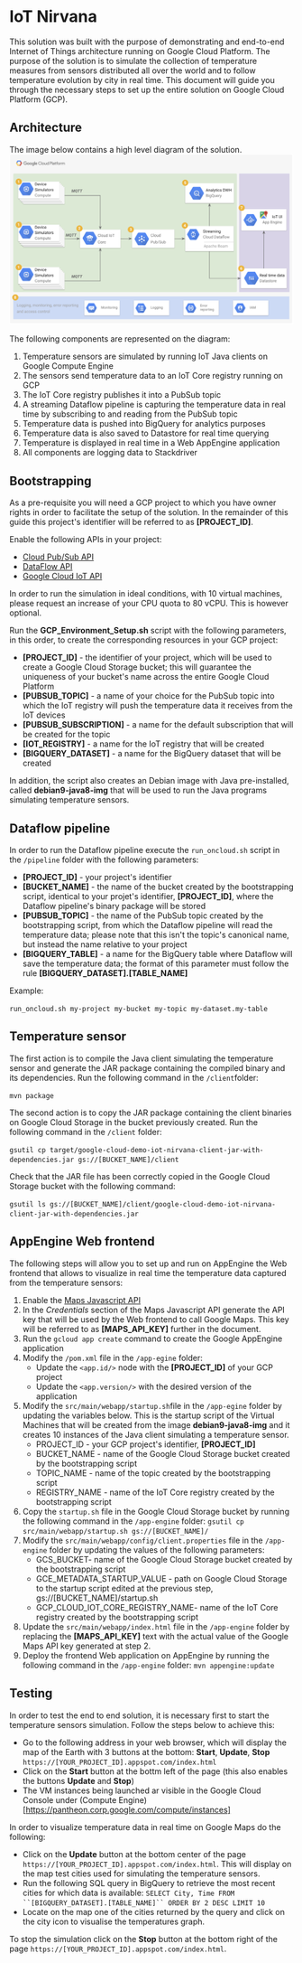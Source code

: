# IoT Nirvana

This solution was built with the purpose of demonstrating and end-to-end
Internet of Things architecture running on Google Cloud Platform. The purpose of
the solution is to simulate the collection of temperature measures from sensors
distributed all over the world and to follow temperature evolution by city in
real time. This document will guide you through the necessary steps to set up
the entire solution on Google Cloud Platform (GCP).

## Architecture

The image below contains a high level diagram of the solution.
![](img/architecture.png)

The following components are represented on the diagram:

1. Temperature sensors are simulated by running IoT Java clients on Google Compute
   Engine
2. The sensors send temperature data to an IoT Core registry running on GCP
3. The IoT Core registry publishes it into a PubSub topic
4. A streaming Dataflow pipeline is capturing the temperature data in real time
   by subscribing to and reading from the PubSub topic
5. Temperature data is pushed into BigQuery for analytics purposes
6. Temperature data is also saved to Datastore for real time querying
7. Temperature is displayed in real time in a Web AppEngine application
8. All components are logging data to Stackdriver

## Bootstrapping

As a pre-requisite you will need a GCP project to which you have owner rights
in order to facilitate the setup of the solution. In the remainder of this guide
this project's identifier will be referred to as **[PROJECT_ID]**.

Enable the following APIs in your project:

* [Cloud Pub/Sub API](https://pantheon.corp.google.com/apis/api/pubsub.googleapis.com)
* [DataFlow API](https://pantheon.corp.google.com/apis/api/dataflow.googleapis.com)
* [Google Cloud IoT API](https://pantheon.corp.google.com/apis/library/cloudiot.googleapis.com)

In order to run the simulation in ideal conditions, with 10 virtual machines,
please request an increase of your CPU quota to 80 vCPU. This is however
optional.

Run the **GCP_Environment_Setup.sh** script with the following parameters, in
this order, to create the corresponding resources in your GCP project:

* **[PROJECT_ID]** - the identifier of your project, which will be used to
  create a Google Cloud Storage bucket; this will guarantee the uniqueness of
  your bucket's name across the entire Google Cloud Platform
* **[PUBSUB_TOPIC]** - a name of your choice for the PubSub topic into which the
  IoT registry will push the temperature data it receives from the IoT devices
* **[PUBSUB_SUBSCRIPTION]** - a name for the default subscription that will be
  created for the topic
* **[IOT_REGISTRY]** - a name for the IoT registry that will be created
* **[BIGQUERY_DATASET]** - a name for the BigQuery dataset that will be created

In addition, the script also creates an Debian image with Java pre-installed,
called **debian9-java8-img** that will be used to run the Java programs
simulating temperature sensors.

## Dataflow pipeline

In order to run the Dataflow pipeline execute the `run_oncloud.sh` script in the
`/pipeline` folder with the following parameters:

* **[PROJECT_ID]** - your project's identifier
* **[BUCKET_NAME]** - the name of the bucket created by the bootstrapping
  script, identical to your projet's identifier, **[PROJECT_ID]**, where the
  Dataflow pipeline's binary package will be stored
* **[PUBSUB_TOPIC]** - the name of the PubSub topic created by the bootstrapping
  script, from which the Dataflow pipeline will read the temperature data;
  please note that this isn't the topic's canonical name, but instead the name
  relative to your project
* **[BIGQUERY_TABLE]** - a name for the BigQuery table where Dataflow will save
  the temperature data; the format of this parameter must follow the rule
  **[BIGQUERY_DATASET].[TABLE_NAME]**

Example:

`run_oncloud.sh my-project my-bucket my-topic my-dataset.my-table`

## Temperature sensor

The first action is to compile the Java client simulating the temperature sensor
and generate the JAR package containing the compiled binary and its
dependencies. Run the following command in the `/client`folder:

`mvn package`

The second action is to copy the JAR package containing the client binaries on
Google Cloud Storage in the bucket previously created. Run the following command
in the `/client` folder:

`gsutil cp target/google-cloud-demo-iot-nirvana-client-jar-with-dependencies.jar gs://[BUCKET_NAME]/client`

Check that the JAR file has been correctly copied in the Google Cloud Storage
bucket with the following command:

`gsutil ls gs://[BUCKET_NAME]/client/google-cloud-demo-iot-nirvana-client-jar-with-dependencies.jar`

## AppEngine Web frontend

The following steps will allow you to set up and run on AppEngine the Web
frontend that allows to visualize in real time the temperature data captured
from the temperature sensors:

1. Enable the [Maps Javascript API](https://pantheon.corp.google.com/apis/library/maps-backend.googleapis.com)
2. In the *Credentials* section of the Maps Javascript API generate the API key
   that will be used by the Web frontend to call Google Maps. This key will be
   referred to as **[MAPS_API_KEY]** further in the document.
3. Run the `gcloud app create` command to create the Google AppEngine
   application
4. Modify the `/pom.xml` file in the `/app-egine` folder:
   * Update the `<app.id/>` node with the **[PROJECT_ID]** of your GCP project
   * Update the `<app.version/>` with the desired version of the application
5. Modify the `src/main/webapp/startup.sh`file in the `/app-egine` folder by
   updating the variables below. This is the startup script of the Virtual
   Machines that will be created from the image **debian9-java8-img** and it
   creates 10 instances of the Java client simulating a temperature sensor.
   * PROJECT_ID - your GCP project's identifier, **[PROJECT_ID]**
   * BUCKET_NAME - name of the Google Cloud Storage bucket created by the
     bootstrapping script
   * TOPIC_NAME - name of the topic created by the bootstrapping script
   * REGISTRY_NAME - name of the IoT Core registry created by the bootstrapping
     script
6. Copy the `startup.sh` file in the Google Cloud Storage bucket by running the following
   command in the `/app-engine` folder:
   `gsutil cp src/main/webapp/startup.sh gs://[BUCKET_NAME]/`
7. Modify the `src/main/webapp/config/client.properties` file in the
   `/app-engine` folder by updating the values of the following parameters:
   * GCS_BUCKET- name of the Google Cloud Storage bucket created by the
     bootstrapping script
   * GCE_METADATA_STARTUP_VALUE - path on Google Cloud Storage to the startup
     script edited at the previous step, gs://[BUCKET_NAME]/startup.sh
   * GCP_CLOUD_IOT_CORE_REGISTRY_NAME- name of the IoT Core registry created by
     the bootstrapping script
8. Update the `src/main/webapp/index.html` file in the `/app-engine` folder by
   replacing the **[MAPS_API_KEY]** text with the actual value of the Google
   Maps API key generated at step 2.
9. Deploy the frontend Web application on AppEngine by running the following
   command in the `/app-engine` folder:
   `mvn appengine:update`

## Testing

In order to test the end to end solution, it is necessary first to start the
temperature sensors simulation. Follow the steps below to achieve this:

* Go to the following address in your web browser, which will display the map
  of the Earth with 3 buttons at the bottom: **Start**, **Update**, **Stop**
  `https://[YOUR_PROJECT_ID].appspot.com/index.html`
* Click on the **Start** button at the bottm left of the page (this also
  enables the buttons **Update** and **Stop**)
* The VM instances being launched ar visible in the Google Cloud Console under
  (Compute Engine)[https://pantheon.corp.google.com/compute/instances]

In order to visualize temperature data in real time on Google Maps do the
following:

* Click on the **Update** button at the bottom center of the page
  `https://[YOUR_PROJECT_ID].appspot.com/index.html`. This will display on the
  map test cities used for simulating the temperature sensors.
* Run the following SQL query in BigQuery to retrieve the most recent cities for
  which data is available:
  `SELECT City, Time FROM ``[BIGQUERY_DATASET].[TABLE_NAME]`` ORDER BY 2 DESC LIMIT 10`
* Locate on the map one of the cities returned by the query and click on the
  city icon to visualise the temperatures graph.

To stop the simulation click on the **Stop** button at the bottom right of the
page `https://[YOUR_PROJECT_ID].appspot.com/index.html`.
